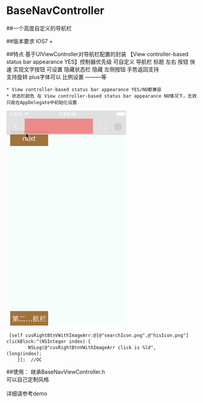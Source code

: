 # BaseNavController
##一个高度自定义的导航栏

##版本要求 IOS7 +


##特点
        基于UIViewController对导航栏配置的封装  【View controller-based status bar appearance YES】控制器优先级
        可自定义 导航栏 标题 左右 按钮
        快速 实现文字按钮
        可设置 隐藏状态栏 
        隐藏 左侧按钮
        手势返回支持  
        支持旋转
        plus字体可以 比例设置 ———等

    * View controller-based status bar appearance YES/NO都兼容 
    * 状态栏颜色 在 View controller-based status bar appearance NO情况下，无效只能在AppDelegate中初始化设置

![image](https://github.com/EarthMass/BaseNavController/blob/master/BaseNavGif.gif "demo gif") <br>

```OC
 [self cusRightBtnVWithImageArr:@[@"searchIcon.png",@"hisIcon.png"]
clickBlock:^(NSInteger index) {
        NSLog(@"cusRightBtnVWithImageArr click is %ld",
(long)index);
    }];  //OC
```


##使用：
	继承BaseNavViewController.h<br>
   可以自己定制风格<br><br>
   详细请参考demo


        
